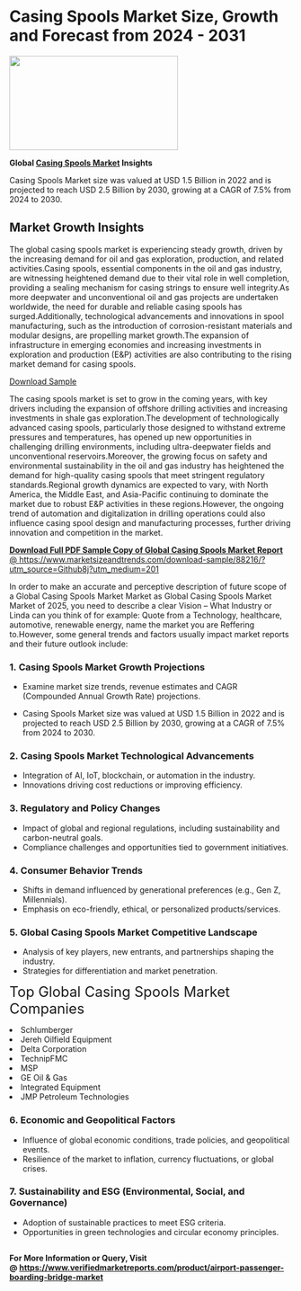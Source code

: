 <H1>Casing Spools Market Size, Growth and Forecast from 2024 - 2031</H1><img class="aligncenter size-medium wp-image-584254" src="https://thirdeyenews.in/wp-content/uploads/2024/09/Global-Market-Research-300x168.jpeg" alt="" width="300" height="168" /><p><strong>Global&nbsp;<a href="https://www.marketsizeandtrends.com/download-sample/88216/?utm_source=Github8j?utm_medium=201">Casing Spools Market</a> Insights</strong></p><p>Casing Spools Market size was valued at USD 1.5 Billion in 2022 and is projected to reach USD 2.5 Billion by 2030, growing at a CAGR of 7.5% from 2024 to 2030.</p><p><h2>Market Growth Insights</h2> <p>The global casing spools market is experiencing steady growth, driven by the increasing demand for oil and gas exploration, production, and related activities.Casing spools, essential components in the oil and gas industry, are witnessing heightened demand due to their vital role in well completion, providing a sealing mechanism for casing strings to ensure well integrity.As more deepwater and unconventional oil and gas projects are undertaken worldwide, the need for durable and reliable casing spools has surged.Additionally, technological advancements and innovations in spool manufacturing, such as the introduction of corrosion-resistant materials and modular designs, are propelling market growth.The expansion of infrastructure in emerging economies and increasing investments in exploration and production (E&P) activities are also contributing to the rising market demand for casing spools.</p> <p><a href="#">Download Sample</a></p> <p>The casing spools market is set to grow in the coming years, with key drivers including the expansion of offshore drilling activities and increasing investments in shale gas exploration.The development of technologically advanced casing spools, particularly those designed to withstand extreme pressures and temperatures, has opened up new opportunities in challenging drilling environments, including ultra-deepwater fields and unconventional reservoirs.Moreover, the growing focus on safety and environmental sustainability in the oil and gas industry has heightened the demand for high-quality casing spools that meet stringent regulatory standards.Regional growth dynamics are expected to vary, with North America, the Middle East, and Asia-Pacific continuing to dominate the market due to robust E&P activities in these regions.However, the ongoing trend of automation and digitalization in drilling operations could also influence casing spool design and manufacturing processes, further driving innovation and competition in the market.</p> <p><a href="#"></p><p><span class=""><strong>Download Full PDF Sample Copy of Global Casing Spools Market Report</strong> @ <a href="https://www.marketsizeandtrends.com/download-sample/88216/?utm_source=Github8j?utm_medium=201" target="_blank">https://www.marketsizeandtrends.com/download-sample/88216/?utm_source=Github8j?utm_medium=201</a></span></p><p>In order to make an accurate and perceptive description of future scope of a Global&nbsp;Casing Spools Market Market as Global&nbsp;Casing Spools Market Market of 2025, you need to describe a clear Vision &ndash; What Industry or Linda can you think of for example: Quote from a Technology, healthcare, automotive, renewable energy, name the market you are Reffering to.However, some general trends and factors usually impact market reports and their future outlook include:</p><h3>1.&nbsp;<strong>Casing Spools Market Growth Projections</strong></h3><ul><li>Examine market size trends, revenue estimates and CAGR (Compounded Annual Growth Rate) projections.</li><li><p>Casing Spools Market size was valued at USD 1.5 Billion in 2022 and is projected to reach USD 2.5 Billion by 2030, growing at a CAGR of 7.5% from 2024 to 2030.</p></li></ul><h3>2.&nbsp;<strong>Casing Spools Market Technological Advancements</strong></h3><ul><li>Integration of AI, IoT, blockchain, or automation in the industry.</li><li>Innovations driving cost reductions or improving efficiency.</li></ul><h3>3.&nbsp;<strong>Regulatory and Policy Changes</strong></h3><ul><li>Impact of global and regional regulations, including sustainability and carbon-neutral goals.</li><li>Compliance challenges and opportunities tied to government initiatives.</li></ul><h3>4.&nbsp;<strong>Consumer Behavior Trends</strong></h3><ul><li>Shifts in demand influenced by generational preferences (e.g., Gen Z, Millennials).</li><li>Emphasis on eco-friendly, ethical, or personalized products/services.</li></ul><h3>5.&nbsp;<strong>Global Casing Spools Market Competitive Landscape</strong></h3><ul><li>Analysis of key players, new entrants, and partnerships shaping the industry.</li><li>Strategies for differentiation and market penetration.</li></ul><p data-pm-slice="1 1 []"><span style="color: inherit; font-family: inherit; font-size: 25px;">Top Global Casing Spools Market Companies</span></p><div class="" data-test-id=""><p><li>Schlumberger</li><li> Jereh Oilfield Equipment</li><li> Delta Corporation</li><li> TechnipFMC</li><li> MSP</li><li> GE Oil & Gas</li><li> Integrated Equipment</li><li> JMP Petroleum Technologies</li></p></div><h3>6.&nbsp;<strong>Economic and Geopolitical Factors</strong></h3><ul><li>Influence of global economic conditions, trade policies, and geopolitical events.</li><li>Resilience of the market to inflation, currency fluctuations, or global crises.</li></ul><h3>7.&nbsp;<strong>Sustainability and ESG (Environmental, Social, and Governance)</strong></h3><ul><li>Adoption of sustainable practices to meet ESG criteria.</li><li>Opportunities in green technologies and circular economy principles.</li></ul><h2><strong style="font-size: 14px;">For More Information or Query, Visit @&nbsp;</strong><a style="background-color: #ffffff; font-size: 14px;" href="https://www.marketsizeandtrends.com/report/casing-spools-market/" target="_blank">https://www.verifiedmarketreports.com/product/airport-passenger-boarding-bridge-market</a></h2>